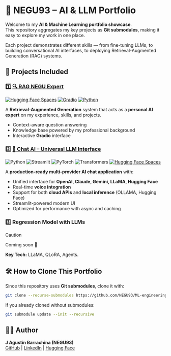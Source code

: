 # 🚀 NEGU93 – AI & LLM Portfolio

Welcome to my **AI & Machine Learning portfolio showcase**.  
This repository aggregates my key projects as **Git submodules**, making it easy to explore my work in one place.

Each project demonstrates different skills — from fine-tuning LLMs, to building conversational AI interfaces, to deploying Retrieval-Augmented Generation (RAG) systems.

## 📂 Projects Included

### 1️⃣ [🔍 RAG NEGU Expert](https://github.com/NEGU93/rag-negu-expert)

[![Hugging Face Spaces](https://img.shields.io/badge/🤗%20Hugging%20Face-Spaces-blue)](https://huggingface.co/spaces/NEGU93/rag-negu-expert)
[![Gradio](https://img.shields.io/badge/Gradio-5.34.2-orange)](https://gradio.app/)
[![Python](https://img.shields.io/badge/Python-3.8+-blue.svg)](https://www.python.org/downloads/)

A **Retrieval-Augmented Generation** system that acts as a **personal AI expert** on my experience, skills, and projects.

- Context-aware question answering
- Knowledge base powered by my professional background
- Interactive **Gradio** interface

### 2️⃣ [🤖 Chat AI – Universal LLM Interface](https://github.com/NEGU93/chat_ai)

![Python](https://img.shields.io/badge/python-3.8+-blue.svg)
![Streamlit](https://img.shields.io/badge/streamlit-1.28+-red.svg)
![PyTorch](https://img.shields.io/badge/PyTorch-2.0+-orange.svg)
![Transformers](https://img.shields.io/badge/🤗_Transformers-4.30+-yellow.svg)
[![Hugging Face Spaces](https://img.shields.io/badge/HuggingFace-Spaces-blue?logo=huggingface)](https://huggingface.co/spaces/NEGU93/chat_ai)

A **production-ready multi-provider AI chat application** with:
- Unified interface for **OpenAI, Claude, Gemini, LLaMA, Hugging Face**
- Real-time **voice integration**
- Support for both **cloud APIs** and **local inference** (OLLAMA, Hugging Face)
- Streamlit-powered modern UI
- Optimized for performance with async and caching

### 3️⃣ **Regression Model with LLMs**
> [!CAUTION]
> Coming soon 🚧

**Key Tech:** LLaMA, QLoRA, Agents.

## 🛠️ How to Clone This Portfolio

Since this repository uses **Git submodules**, clone it with:

```bash
git clone --recurse-submodules https://github.com/NEGU93/ML-engineering.git
```

If you already cloned without submodules:

```bash
git submodule update --init --recursive
```

## 👨‍💻 Author
**J Agustin Barrachina (NEGU93)**  
[GitHub](https://github.com/NEGU93) | [LinkedIn](https://www.linkedin.com/in/jose-agustin-barrachina/) | [Hugging Face](https://huggingface.co/NEGU93)




